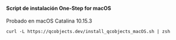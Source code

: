#### Script de instalación One-Step for macOS

Probado en macOS Catalina 10.15.3

```shell
curl -L https://qcobjects.dev/install_qcobjects_macOS.sh | zsh
```
